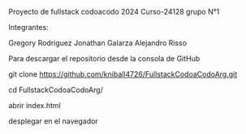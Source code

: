 Proyecto de fullstack codoacodo 2024
Curso-24128
grupo N°1

Integrantes:

Gregory Rodriguez
Jonathan Galarza
Alejandro Risso

Para descargar el repositorio desde la consola de GitHub

git clone https://github.com/kniball4726/FullstackCodoaCodoArg.git

cd FullstackCodoaCodoArg/

abrir index.html

desplegar en el navegador